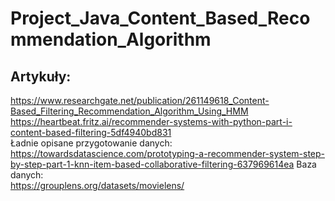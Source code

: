 # Project_Java_Content_Based_Recommendation_Algorithm
## Artykuły:
https://www.researchgate.net/publication/261149618_Content-Based_Filtering_Recommendation_Algorithm_Using_HMM
https://heartbeat.fritz.ai/recommender-systems-with-python-part-i-content-based-filtering-5df4940bd831 \
Ładnie opisane przygotowanie danych:\
https://towardsdatascience.com/prototyping-a-recommender-system-step-by-step-part-1-knn-item-based-collaborative-filtering-637969614ea
Baza danych:\
https://grouplens.org/datasets/movielens/
